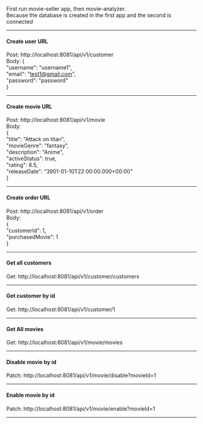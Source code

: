 First run movie-seller app, then movie-analyzer.  
Because the database is created in the first app and the second is connected

---

#### Create user URL

Post: http://localhost:8081/api/v1/customer  
Body:
{  
"username": "username1",  
"email": "test1@gmail.com",  
"password": "password"  
}

---

#### Create movie URL

Post: http://localhost:8081/api/v1/movie  
Body:  
{  
"title": "Attack on titan",  
"movieGenre": "fantasy",  
"description": "Anime",  
"activeStatus": true,  
"rating": 8.5,  
"releaseDate": "3901-01-10T22:00:00.000+00:00"  
}

---

#### Create order URL

Post: http://localhost:8081/api/v1/order  
Body:  
{  
"customerId": 1,  
"purchasedMovie": 1  
}

---

#### Get all customers

Get: http://localhost:8081/api/v1/customer/customers

---

#### Get customer by id

Get: http://localhost:8081/api/v1/customer/1

---

#### Get All movies

Get: http://localhost:8081/api/v1/movie/movies

---

#### Disable movie by id

Patch: http://localhost:8081/api/v1/movie/disable?movieId=1

---

#### Enable movie by id

Patch: http://localhost:8081/api/v1/movie/enable?movieId=1

---
